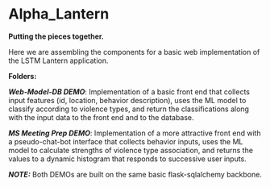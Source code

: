 # Alpha_Lantern
**Putting the pieces together.**

Here we are assembling the components for a basic web implementation of the LSTM Lantern application.

**Folders:**

***Web-Model-DB DEMO***: Implementation of a basic front end that collects input features (id, location, behavior description), uses the ML model to classify according to violence types, and return the classifications along with the input data to the front end and to the database.

***MS Meeting Prep DEMO***: Implementation of a more attractive front end with a pseudo-chat-bot interface that collects behavior inputs, uses the ML model to calculate strengths of violence type association, and returns the values to a dynamic histogram that responds to successive user inputs.

***NOTE:*** Both DEMOs are built on the same basic flask-sqlalchemy backbone.

